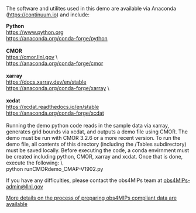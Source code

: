 
The software and utilites used in this demo are available via Anaconda (https://continuum.io) and include: 

**Python**\
https://www.python.org \
https://anaconda.org/conda-forge/python 
\
\
**CMOR**\
https://cmor.llnl.gov 
\  
https://anaconda.org/conda-forge/cmor 
\
\
**xarray**\
https://docs.xarray.dev/en/stable 
\
https://anaconda.org/conda-forge/xarray 
\   
\
**xcdat**\
https://xcdat.readthedocs.io/en/stable 
\
https://anaconda.org/conda-forge/xcdat 
\
\
Running the demo python code reads in the sample data via xarray, generates grid bounds via xcdat, and outputs a demo file using CMOR.  The demo must be run with CMOR 3.2.6 or a more recent version.  To run the demo file, all contents of this directory (including the /Tables subdirectory) must be saved locally. Before executing the code, a conda envirnment must be created including python, CMOR, xarray and xcdat.  Once that is done, execute the following: 
\    
python runCMORdemo_CMAP-V1902.py

If you have any difficulties, please contact the obs4MIPs team at obs4MIPs-admin@llnl.gov

[More details on the process of preparing obs4MIPs compliant data are available](https://github.com/PCMDI/obs4MIPs-cmor-tables/tree/master/inputs/README.md)




